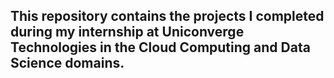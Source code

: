 ## This repository contains the projects I completed during my internship at Uniconverge Technologies in the Cloud Computing and Data Science domains.
